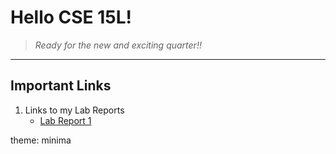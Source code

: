# **Hello CSE 15L!**

> *Ready for the new and exciting quarter!!*

---

## Important Links
1. Links to my Lab Reports
   * [Lab Report 1](lab-report-1-week-0.md)


theme: minima
